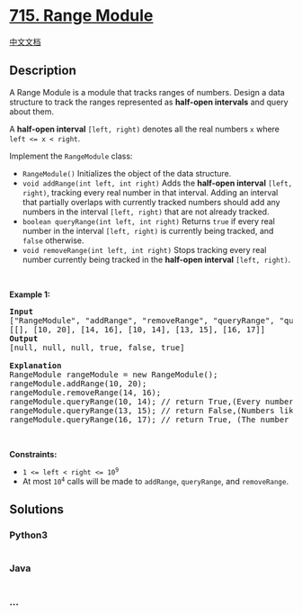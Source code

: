# [715. Range Module](https://leetcode.com/problems/range-module)

[中文文档](/solution/0700-0799/0715.Range%20Module/README.md)

## Description

<p>A Range Module is a module that tracks ranges of numbers. Design a data structure to track the ranges represented as <strong>half-open intervals</strong> and query about them.</p>

<p>A <strong>half-open interval</strong> <code>[left, right)</code> denotes all the real numbers <code>x</code> where <code>left &lt;= x &lt; right</code>.</p>

<p>Implement the <code>RangeModule</code> class:</p>

<ul>
	<li><code>RangeModule()</code> Initializes the object of the data structure.</li>
	<li><code>void addRange(int left, int right)</code> Adds the <strong>half-open interval</strong> <code>[left, right)</code>, tracking every real number in that interval. Adding an interval that partially overlaps with currently tracked numbers should add any numbers in the interval <code>[left, right)</code> that are not already tracked.</li>
	<li><code>boolean queryRange(int left, int right)</code> Returns <code>true</code> if every real number in the interval <code>[left, right)</code> is currently being tracked, and <code>false</code> otherwise.</li>
	<li><code>void removeRange(int left, int right)</code> Stops tracking every real number currently being tracked in the <strong>half-open interval</strong> <code>[left, right)</code>.</li>
</ul>

<p>&nbsp;</p>
<p><strong>Example 1:</strong></p>

<pre>
<strong>Input</strong>
[&quot;RangeModule&quot;, &quot;addRange&quot;, &quot;removeRange&quot;, &quot;queryRange&quot;, &quot;queryRange&quot;, &quot;queryRange&quot;]
[[], [10, 20], [14, 16], [10, 14], [13, 15], [16, 17]]
<strong>Output</strong>
[null, null, null, true, false, true]

<strong>Explanation</strong>
RangeModule rangeModule = new RangeModule();
rangeModule.addRange(10, 20);
rangeModule.removeRange(14, 16);
rangeModule.queryRange(10, 14); // return True,(Every number in [10, 14) is being tracked)
rangeModule.queryRange(13, 15); // return False,(Numbers like 14, 14.03, 14.17 in [13, 15) are not being tracked)
rangeModule.queryRange(16, 17); // return True, (The number 16 in [16, 17) is still being tracked, despite the remove operation)
</pre>

<p>&nbsp;</p>
<p><strong>Constraints:</strong></p>

<ul>
	<li><code>1 &lt;= left &lt; right &lt;= 10<sup>9</sup></code></li>
	<li>At most <code>10<sup>4</sup></code> calls will be made to <code>addRange</code>, <code>queryRange</code>, and <code>removeRange</code>.</li>
</ul>

## Solutions

<!-- tabs:start -->

### **Python3**

```python

```

### **Java**

```java

```

### **...**

```

```

<!-- tabs:end -->
